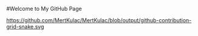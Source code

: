 #Welcome to My GitHub Page 

https://github.com/MertKulac/MertKulac/blob/output/github-contribution-grid-snake.svg

